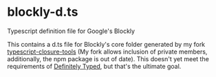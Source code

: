 # blockly-d.ts
Typescript definition file for Google's Blockly

This contains a d.ts file for Blockly's core folder generated by my fork [typescript-closure-tools](https://github.com/trodi/typescript-closure-tools) (My fork allows inclusion of private members, additionally, the npm package is out of date). This doesn't yet meet the requirements of [Definitely Typed](http://definitelytyped.org/), but that's the ultimate goal.
